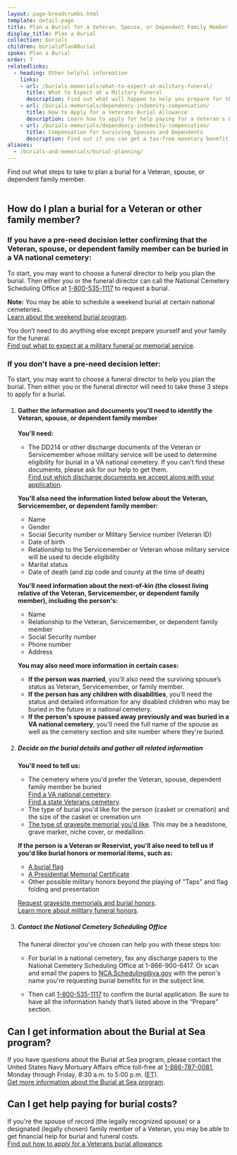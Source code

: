 ```yaml
---
layout: page-breadcrumbs.html
template: detail-page
title: Plan a Burial for a Veteran, Spouse, or Dependent Family Member
display_title: Plan a Burial
collection: burials
children: burialsPlanABurial
spoke: Plan a Burial
order: 7
relatedlinks:
  - heading: Other helpful information
    links:
    - url: /burials-memorials/what-to-expect-at-military-funeral/
      title: What to Expect at a Military Funeral
      description: Find out what will happen to help you prepare for this day.
    - url: /burials-memorials/dependency-indemnity-compensation/
      title: How to Apply for a Veterans Burial Allowance
      description: Learn how to apply for help paying for a Veteran's burial and funeral costs.
    - url: /burials-memorials/dependency-indemnity-compensation/
      title: Compensation for Surviving Spouses and Dependents
      description: Find out if you can get a tax-free monetary benefit called Dependency and Indemnity Compensation (DIC).
aliases:
  - /burials-and-memorials/burial-planning/
---
```


<div class="va-introtext">
Find out what steps to take to plan a burial for a Veteran, spouse, or dependent family member.
</div>

<br>

## How do I plan a burial for a Veteran or other family member?

### If you have a pre-need decision letter confirming that the Veteran, spouse, or dependent family member can be buried in a VA national cemetery:

To start, you may want to choose a funeral director to help you plan the burial. Then either you or the funeral director can call the National Cemetery Scheduling Office at <a href="tel:+18005351117">1-800-535-1117</a> to request a burial.

**Note:** You may be able to schedule a weekend burial at certain national cemeteries. <br>
[Learn about the weekend burial program](https://www.cem.va.gov/cem/docs/factsheets/NCA_Weekend_Burial_Program.pdf).

You don’t need to do anything else except prepare yourself and your family for the funeral. <br>
[Find out what to expect at a military funeral or memorial service](/burials-memorials/what-to-expect-at-military-funeral/).

### If you don't have a pre-need decision letter:

To start, you may want to choose a funeral director to help you plan the burial. Then either you or the funeral director will need to take these 3 steps to apply for a burial.

<ol class="process">
<li class="process-step list-one">

#### Gather the information and documents you'll need to identify the Veteran, spouse, or dependent family member

**You'll need:**

 - The DD214 or other discharge documents of the Veteran or Servicemember whose military service will be used to determine eligibility for burial in a VA national cemetery. If you can't find these documents, please ask for our help to get them. <br>
 [Find out which discharge documents we accept along with your application](https://www.cem.va.gov/CEM/hmm/discharge_documents.asp).

**You'll also need the information listed below about the Veteran, Servicemember, or dependent family member:**

 - Name
 - Gender
 - Social Security number or Military Service number (Veteran ID)
 - Date of birth
 - Relationship to the Servicemember or Veteran whose military service will be used to decide eligibility
 - Marital status
 - Date of death (and zip code and county at the time of death)

**You'll need information about the next-of-kin (the closest living relative of the Veteran, Servicemember, or dependent family member), including the person's:**

   - Name
   - Relationship to the Veteran, Servicemember, or dependent family member
   - Social Security number
   - Phone number
   - Address

**You may also need more information in certain cases:**

- **If the person was married**, you'll also need the surviving spouse’s status as Veteran, Servicemember, or family member.
- **If the person has any children with disabilities**, you'll need the status and detailed information for any disabled children who may be buried in the future in a national cemetery.
- **If the person's spouse passed away previously and was buried in a VA national cemetery**, you'll need the full name of the spouse as well as the cemetery section and site number where they're buried.

 </li>

 <li class="process-step list-two">

##### Decide on the burial details and gather all related information

**You'll need to tell us:**

 - The cemetery where you'd prefer the Veteran, spouse, dependent family member be buried <br>
 [Find a VA national cemetery](/find-locations/).<br>
 [Find a state Veterans cemetery](https://www.cem.va.gov/grants/veterans_cemeteries.asp).
 - The type of burial you'd like for the person (casket or cremation) and the size of the casket or cremation urn
 - [The type of gravesite memorial you'd like](/burials-memorials/memorial-items/headstones-markers-medallions/). This may be a headstone, grave marker, niche cover, or medallion.

**If the person is a Veteran or Reservist, you'll also need to tell us if you'd like burial honors or memorial items, such as:**
 - [A burial flag](/burials-memorials/memorial-items/burial-flags/)
 - [A Presidential Memorial Certificate](/burials-memorials/memorial-items/presidential-memorial-certificates/)
 - Other possible military honors beyond the playing of "Taps" and flag folding and presentation

 [Request gravesite memorials and burial honors](/burials-memorials/memorial-items/).<br>
 [Learn more about military funeral honors](https://www.cem.va.gov/CEM/military_funeral_honors.asp).

</li>

<li class="process-step list-three">

##### Contact the National Cemetery Scheduling Office

The funeral director you’ve chosen can help you with these steps too:

- For burial in a national cemetery, fax any discharge papers to the National Cemetery Scheduling Office at 1-866-900-6417. Or scan and email the papers to [NCA.Scheduling@va.gov](mailto:NCA.Scheduling@va.gov) with the peron's name you're requesting burial benefits for in the subject line.

- Then call <a href="tel:+18005351117">1-800-535-1117</a> to confirm the burial application. Be sure to have all the information handy that’s listed above in the “Prepare” section.

</li>
</ol>

## Can I get information about the Burial at Sea program?

If you have questions about the Burial at Sea program, please contact the United States Navy Mortuary Affairs office toll-free at <a href="tel:+18667870081">1-866-787-0081</a>, Monday through Friday, 8:30 a.m. to 5:00 p.m. (<abbr title="eastern time">ET</abbr>). <br>
[Get more information about the Burial at Sea program](http://www.navy.mil/navydata/nav_legacy.asp?id=204).

## Can I get help paying for burial costs?

If you're the spouse of record (the legally recognized spouse) or a designated (legally chosen) family member of a Veteran, you may be able to get financial help for burial and funeral costs. <br>
[Find out how to apply for a Veterans burial allowance](/burials-memorials/veterans-burial-allowance/).
